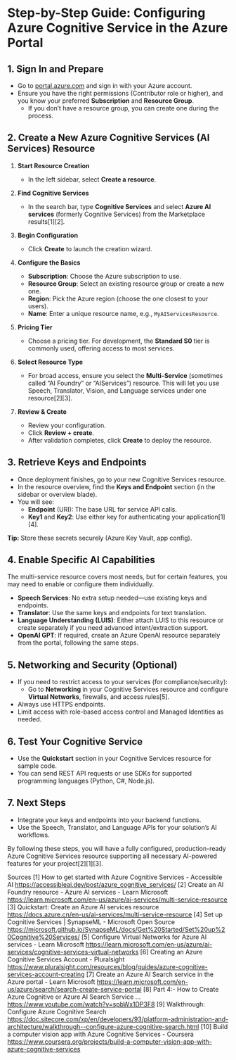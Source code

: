 # Step-by-Step Guide: Configuring Azure Cognitive Service in the Azure Portal

## 1. Sign In and Prepare

- Go to [portal.azure.com](https://portal.azure.com) and sign in with your Azure account.
- Ensure you have the right permissions (Contributor role or higher), and you know your preferred **Subscription** and **Resource Group**.
  - If you don’t have a resource group, you can create one during the process.

## 2. Create a New Azure Cognitive Services (AI Services) Resource

1. **Start Resource Creation**
   - In the left sidebar, select **Create a resource**.

2. **Find Cognitive Services**
   - In the search bar, type **Cognitive Services** and select **Azure AI services** (formerly Cognitive Services) from the Marketplace results[1][2].

3. **Begin Configuration**
   - Click **Create** to launch the creation wizard.

4. **Configure the Basics**
   - **Subscription**: Choose the Azure subscription to use.
   - **Resource Group**: Select an existing resource group or create a new one.
   - **Region**: Pick the Azure region (choose the one closest to your users).
   - **Name**: Enter a unique resource name, e.g., `MyAIServicesResource`.

5. **Pricing Tier**
   - Choose a pricing tier. For development, the **Standard S0** tier is commonly used, offering access to most services.

6. **Select Resource Type**
   - For broad access, ensure you select the **Multi-Service** (sometimes called “AI Foundry” or “AIServices”) resource. This will let you use Speech, Translator, Vision, and Language services under one resource[2][3].

7. **Review & Create**
   - Review your configuration.
   - Click **Review + create**.
   - After validation completes, click **Create** to deploy the resource.

## 3. Retrieve Keys and Endpoints

- Once deployment finishes, go to your new Cognitive Services resource.
- In the resource overview, find the **Keys and Endpoint** section (in the sidebar or overview blade).
- You will see:
  - **Endpoint** (URI): The base URL for service API calls.
  - **Key1** and **Key2**: Use either key for authenticating your application[1][4].

**Tip:** Store these secrets securely (Azure Key Vault, app config).

## 4. Enable Specific AI Capabilities

The multi-service resource covers most needs, but for certain features, you may need to enable or configure them individually.

- **Speech Services**: No extra setup needed—use existing keys and endpoints.
- **Translator**: Use the same keys and endpoints for text translation.
- **Language Understanding (LUIS)**: Either attach LUIS to this resource or create separately if you need advanced intent/extraction support.
- **OpenAI GPT**: If required, create an Azure OpenAI resource separately from the portal, following the same steps.

## 5. Networking and Security (Optional)

- If you need to restrict access to your services (for compliance/security):
  - Go to **Networking** in your Cognitive Services resource and configure **Virtual Networks**, firewalls, and access rules[5].
- Always use HTTPS endpoints.
- Limit access with role-based access control and Managed Identities as needed.

## 6. Test Your Cognitive Service

- Use the **Quickstart** section in your Cognitive Services resource for sample code.
- You can send REST API requests or use SDKs for supported programming languages (Python, C#, Node.js).

## 7. Next Steps

- Integrate your keys and endpoints into your backend functions.
- Use the Speech, Translator, and Language APIs for your solution’s AI workflows.

By following these steps, you will have a fully configured, production-ready Azure Cognitive Services resource supporting all necessary AI-powered features for your project[2][1][3].

Sources
[1] How to get started with Azure Cognitive Services - Accessible AI https://accessibleai.dev/post/azure_cognitive_services/
[2] Create an AI Foundry resource - Azure AI services - Learn Microsoft https://learn.microsoft.com/en-us/azure/ai-services/multi-service-resource
[3] Quickstart: Create an Azure AI services resource https://docs.azure.cn/en-us/ai-services/multi-service-resource
[4] Set up Cognitive Services | SynapseML - Microsoft Open Source https://microsoft.github.io/SynapseML/docs/Get%20Started/Set%20up%20Cognitive%20Services/
[5] Configure Virtual Networks for Azure AI services - Learn Microsoft https://learn.microsoft.com/en-us/azure/ai-services/cognitive-services-virtual-networks
[6] Creating an Azure Cognitive Services Account - Pluralsight https://www.pluralsight.com/resources/blog/guides/azure-cognitive-services-account-creating
[7] Create an Azure AI Search service in the Azure portal - Learn Microsoft https://learn.microsoft.com/en-us/azure/search/search-create-service-portal
[8] Part 4:- How to Create Azure Cognitive or Azure AI Search Service ... https://www.youtube.com/watch?v=spbWx1DP3F8
[9] Walkthrough: Configure Azure Cognitive Search https://doc.sitecore.com/xp/en/developers/93/platform-administration-and-architecture/walkthrough--configure-azure-cognitive-search.html
[10] Build a computer vision app with Azure Cognitive Services - Coursera https://www.coursera.org/projects/build-a-computer-vision-app-with-azure-cognitive-services
